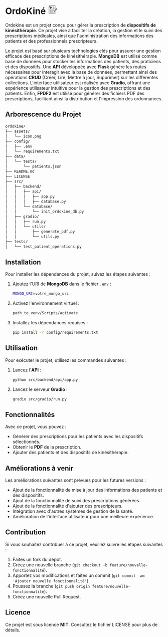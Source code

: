 # OrdoKiné <img src="assets/icon.png" alt="OrdoKiné" width="30"/> 

Ordokine est un projet conçu pour gérer la prescription de **dispositifs de kinésithérapie**. Ce projet vise à faciliter la création, la gestion et le suivi des prescriptions médicales, ainsi que l'administration des informations des patients et des professionnels prescripteurs.

Le projet est basé sur plusieurs technologies clés pour assurer une gestion efficace des prescriptions de kinésithérapie. **MongoDB** est utilisé comme base de données pour stocker les informations des patients, des praticiens et des dispositifs. Une **API** développée avec **Flask** génère les routes nécessaires pour interagir avec la base de données, permettant ainsi des opérations **CRUD** (Créer, Lire, Mettre à jour, Supprimer) sur les différentes collections. L'interface utilisateur est réalisée avec **Gradio**, offrant une expérience utilisateur intuitive pour la gestion des prescriptions et des patients. Enfin, **FPDF2** est utilisé pour générer des fichiers PDF des prescriptions, facilitant ainsi la distribution et l'impression des ordonnances.

## Arborescence du Projet

```
ordokine/
├── assets/
│   └── icon.png
├── config/
│   ├── .env
│   └── requirements.txt
├── data/
│   └── tests/
│       └── patients.json
├── README.md
├── LICENSE
├── src/
│   ├── backend/
│   │   ├── api/
│   │   │   ├── app.py
│   │   │   ├── database.py
│   │   └── database/
│   │       └── init_ordokine_db.py
│   ├── gradio/
│   │   ├── run.py
│   │   └── utils/
│   │       ├── generate_pdf.py
│   │       └── utils.py
├── tests/
│   └── test_patient_operations.py
```

## Installation

Pour installer les dépendances du projet, suivez les étapes suivantes :

1. Ajoutez l'URI de **MongoDB** dans le fichier `.env` :
    ```sh
    MONGO_URI=votre_mongo_uri
    ```
2. Activez l'environnement virtuel :
    ```sh
    path_to_venv/Scripts/activate
    ```
3. Installez les dépendances requises :
    ```sh
    pip install -r config/requirements.txt
    ```

## Utilisation

Pour exécuter le projet, utilisez les commandes suivantes :

1. Lancez l'**API** :
    ```sh
    python src/backend/api/app.py
    ```
2. Lancez le serveur **Gradio** :
    ```sh
    gradio src/gradio/run.py
    ```

## Fonctionnalités

Avec ce projet, vous pouvez :
- Générer des prescriptions pour les patients avec les dispositifs sélectionnés.
- Obtenir le **PDF** de la prescription.
- Ajouter des patients et des dispositifs de kinésithérapie.

## Améliorations à venir

Les améliorations suivantes sont prévues pour les futures versions :
- Ajout de la fonctionnalité de mise à jour des informations des patients et des dispositifs.
- Ajout de la fonctionnalité de suivi des prescriptions générées.
- Ajout de la fonctionnalité d'ajouter des prescripteurs.
- Intégration avec d'autres systèmes de gestion de la santé.
- Amélioration de l'interface utilisateur pour une meilleure expérience.

## Contribution

Si vous souhaitez contribuer à ce projet, veuillez suivre les étapes suivantes :

1. Faites un fork du dépôt.
2. Créez une nouvelle branche (`git checkout -b feature/nouvelle-fonctionnalité`).
3. Apportez vos modifications et faites un commit (`git commit -am 'Ajouter nouvelle fonctionnalité'`).
4. Poussez la branche (`git push origin feature/nouvelle-fonctionnalité`).
5. Créez une nouvelle Pull Request.

## Licence

Ce projet est sous licence **MIT**. Consultez le fichier LICENSE pour plus de détails.
